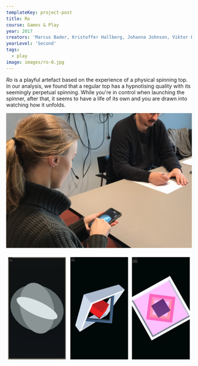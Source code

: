 ```yaml
---
templateKey: project-post
title: Ro
course: Games & Play
year: 2017
creators: 'Marcus Bader, Kristoffer Hallberg, Johanna Johnson, Viktor Lind, Marcus Olofsson'
yearLevel: 'Second'
tags:
  - play
image: images/ro-0.jpg
---
```


_Ro_ is a playful artefact based on the experience of a physical spinning top. In our analysis, we found that a regular top has a hypnotising quality with its seemingly perpetual spinning. While you're in control when launching the spinner, after that, it seems to have a life of its own and you are drawn into watching how it unfolds.

<MauVideo id="0_umjp29m4" />

![Play testing](images/ro-1.jpg 'Play testing')

![Iterations of the visual form](images/ro-2.jpg 'Iterations of the visual form')
